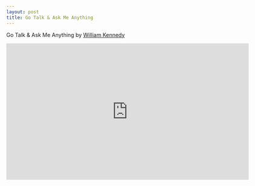 ```yaml
---
layout: post
title: Go Talk & Ask Me Anything
---
```


Go Talk & Ask Me Anything by [William Kennedy](https://twitter.com/goinggodotnet)

<div>
<iframe width="640" height="360" src="https://www.youtube.com/embed/7YcLIbG1ekM" frameborder="0" allowfullscreen></iframe>
</div>
